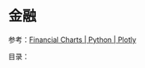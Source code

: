 # 金融

参考：[Financial Charts | Python | Plotly](https://plotly.com/python/financial-charts/)

目录：

```{tableofcontents}
```